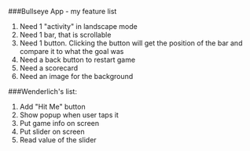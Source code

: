 ###Bullseye App - my feature list

1. Need 1 "activity" in landscape mode
2. Need 1 bar, that is scrollable
3. Need 1 button. Clicking the button will get the position of the bar and compare it to what the goal was
4. Need a back button to restart game
5. Need a scorecard
6. Need an image for the background

###Wenderlich's list:

1. Add "Hit Me" button
2. Show popup when user taps it
3. Put game info on screen
4. Put slider on screen
5. Read value of the slider